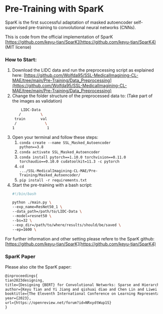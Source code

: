 # Pre-Training with SparK

SparK is the first successful adaptation of masked autoencoder self-supervised pre-training to convolutional neural networks (CNNs).

This is code from the official implementation of SparK [https://github.com/keyu-tian/SparK](https://github.com/keyu-tian/SparK4) (MIT license)

### How to Start: 
1. Download the LIDC data and run the preprocessing script as explained here: [https://github.com/Wolfda95/SSL-MedicalImagining-CL-MAE/tree/main/Pre-Training/Data_Preprocessing](https://github.com/Wolfda95/SSL-MedicalImagining-CL-MAE/tree/main/Pre-Training/Data_Preprocessing)
2. Change the folder structure of the preprocessed data to: (Take part of the images as validation) 
    ```bash
        LIDC-Data
       /         \
     train       val
     /             \ 
    1               1
    ```
2. Open your terminal and follow these steps: 
    1. <code>conda create --name SSL_Masked_Autoencoder python==3.8</code>
    2. <code>conda activate SSL_Masked_Autoencoder</code>
    3. <code>conda install pytorch==1.10.0 torchvision==0.11.0 torchaudio==0.10.0 cudatoolkit=11.3 -c pytorch</code>
    4. <code>cd .../SSL-MedicalImagining-CL-MAE/Pre-Training/Masked_Autoencoder/</code>
    5. <code>pip install -r requirements.txt</code>
4. Start the pre-training with a bash script:
    ```bash
    #!/bin/bash
    
    python ./main.py \
    --exp_name=ResNet50_1 \
    --data_path=/path/to/LIDC-Data \
    --model=resnet50 \
    --bs=32 \
    --exp_dir=/path/to/where/results/should/be/saved \
    --ep=1600 \
    ```
For further information and other setting please refere to the SparK github: [https://github.com/keyu-tian/SparK](https://github.com/keyu-tian/SparK4)


### SparK Paper
Please also cite the SparK paper: 

```latex
@inproceedings{
tian2023designing,
title={Designing {BERT} for Convolutional Networks: Sparse and Hierarchical Masked Modeling},
author={Keyu Tian and Yi Jiang and qishuai diao and Chen Lin and Liwei Wang and Zehuan Yuan},
booktitle={The Eleventh International Conference on Learning Representations },
year={2023},
url={https://openreview.net/forum?id=NRxydtWup1S}
}
```
